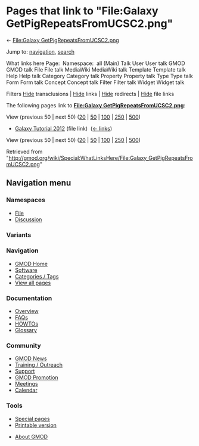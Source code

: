 <div id="mw-page-base" class="noprint">

</div>

<div id="mw-head-base" class="noprint">

</div>

<div id="content" class="mw-body" role="main">

<span id="top"></span>

<div id="mw-js-message" style="display:none;">

</div>



# <span dir="auto">Pages that link to "File:Galaxy GetPigRepeatsFromUCSC2.png"</span>

<div id="bodyContent">

<div id="contentSub">

← [File:Galaxy
GetPigRepeatsFromUCSC2.png](/wiki/File:Galaxy_GetPigRepeatsFromUCSC2.png "File:Galaxy GetPigRepeatsFromUCSC2.png")

</div>

<div id="jump-to-nav" class="mw-jump">

Jump to: [navigation](#mw-navigation), [search](#p-search)

</div>

<div id="mw-content-text">

What links here Page:  Namespace:  all (Main) Talk User User talk GMOD
GMOD talk File File talk MediaWiki MediaWiki talk Template Template talk
Help Help talk Category Category talk Property Property talk Type Type
talk Form Form talk Concept Concept talk Filter Filter talk Widget
Widget talk

Filters
[Hide](/mediawiki/index.php?title=Special:WhatLinksHere/File:Galaxy_GetPigRepeatsFromUCSC2.png&hidetrans=1 "Special:WhatLinksHere/File:Galaxy GetPigRepeatsFromUCSC2.png")
transclusions \|
[Hide](/mediawiki/index.php?title=Special:WhatLinksHere/File:Galaxy_GetPigRepeatsFromUCSC2.png&hidelinks=1 "Special:WhatLinksHere/File:Galaxy GetPigRepeatsFromUCSC2.png")
links \|
[Hide](/mediawiki/index.php?title=Special:WhatLinksHere/File:Galaxy_GetPigRepeatsFromUCSC2.png&hideredirs=1 "Special:WhatLinksHere/File:Galaxy GetPigRepeatsFromUCSC2.png")
redirects \|
[Hide](/mediawiki/index.php?title=Special:WhatLinksHere/File:Galaxy_GetPigRepeatsFromUCSC2.png&hideimages=1 "Special:WhatLinksHere/File:Galaxy GetPigRepeatsFromUCSC2.png")
file links

The following pages link to **[File:Galaxy
GetPigRepeatsFromUCSC2.png](/wiki/File:Galaxy_GetPigRepeatsFromUCSC2.png "File:Galaxy GetPigRepeatsFromUCSC2.png")**:

View (previous 50 \| next 50)
([20](/mediawiki/index.php?title=Special:WhatLinksHere/File:Galaxy_GetPigRepeatsFromUCSC2.png&limit=20 "Special:WhatLinksHere/File:Galaxy GetPigRepeatsFromUCSC2.png")
\|
[50](/mediawiki/index.php?title=Special:WhatLinksHere/File:Galaxy_GetPigRepeatsFromUCSC2.png&limit=50 "Special:WhatLinksHere/File:Galaxy GetPigRepeatsFromUCSC2.png")
\|
[100](/mediawiki/index.php?title=Special:WhatLinksHere/File:Galaxy_GetPigRepeatsFromUCSC2.png&limit=100 "Special:WhatLinksHere/File:Galaxy GetPigRepeatsFromUCSC2.png")
\|
[250](/mediawiki/index.php?title=Special:WhatLinksHere/File:Galaxy_GetPigRepeatsFromUCSC2.png&limit=250 "Special:WhatLinksHere/File:Galaxy GetPigRepeatsFromUCSC2.png")
\|
[500](/mediawiki/index.php?title=Special:WhatLinksHere/File:Galaxy_GetPigRepeatsFromUCSC2.png&limit=500 "Special:WhatLinksHere/File:Galaxy GetPigRepeatsFromUCSC2.png"))

- [Galaxy Tutorial
  2012](/wiki/Galaxy_Tutorial_2012 "Galaxy Tutorial 2012") (file link) ‎
  <span class="mw-whatlinkshere-tools">([←
  links](/mediawiki/index.php?title=Special:WhatLinksHere&target=Galaxy+Tutorial+2012 "Special:WhatLinksHere"))</span>

View (previous 50 \| next 50)
([20](/mediawiki/index.php?title=Special:WhatLinksHere/File:Galaxy_GetPigRepeatsFromUCSC2.png&limit=20 "Special:WhatLinksHere/File:Galaxy GetPigRepeatsFromUCSC2.png")
\|
[50](/mediawiki/index.php?title=Special:WhatLinksHere/File:Galaxy_GetPigRepeatsFromUCSC2.png&limit=50 "Special:WhatLinksHere/File:Galaxy GetPigRepeatsFromUCSC2.png")
\|
[100](/mediawiki/index.php?title=Special:WhatLinksHere/File:Galaxy_GetPigRepeatsFromUCSC2.png&limit=100 "Special:WhatLinksHere/File:Galaxy GetPigRepeatsFromUCSC2.png")
\|
[250](/mediawiki/index.php?title=Special:WhatLinksHere/File:Galaxy_GetPigRepeatsFromUCSC2.png&limit=250 "Special:WhatLinksHere/File:Galaxy GetPigRepeatsFromUCSC2.png")
\|
[500](/mediawiki/index.php?title=Special:WhatLinksHere/File:Galaxy_GetPigRepeatsFromUCSC2.png&limit=500 "Special:WhatLinksHere/File:Galaxy GetPigRepeatsFromUCSC2.png"))

</div>

<div class="printfooter">

Retrieved from
"<http://gmod.org/wiki/Special:WhatLinksHere/File:Galaxy_GetPigRepeatsFromUCSC2.png>"

</div>

<div id="catlinks" class="catlinks catlinks-allhidden">

</div>

<div class="visualClear">

</div>

</div>

</div>

<div id="mw-navigation">

## Navigation menu

<div id="mw-head">



<div id="left-navigation">

<div id="p-namespaces" class="vectorTabs" role="navigation"
aria-labelledby="p-namespaces-label">

### Namespaces

- <span id="ca-nstab-image"><a href="/wiki/File:Galaxy_GetPigRepeatsFromUCSC2.png" accesskey="c"
  title="View the file page [c]">File</a></span>
- <span id="ca-talk"><a
  href="/mediawiki/index.php?title=File_talk:Galaxy_GetPigRepeatsFromUCSC2.png&amp;action=edit&amp;redlink=1"
  accesskey="t"
  title="Discussion about the content page [t]">Discussion</a></span>

</div>

<div id="p-variants" class="vectorMenu emptyPortlet" role="navigation"
aria-labelledby="p-variants-label">

### 

### Variants[](#)

<div class="menu">

</div>

</div>

</div>

<div id="right-navigation">





</div>



</div>

</div>

</div>

<div id="mw-panel">

<div id="p-logo" role="banner">

<a href="/wiki/Main_Page"
style="background-image: url(http://gmod.org/images/GMOD-cogs.png);"
title="Visit the main page"></a>

</div>

<div id="p-Navigation" class="portal" role="navigation"
aria-labelledby="p-Navigation-label">

### Navigation

<div class="body">

- <span id="n-GMOD-Home">[GMOD Home](/wiki/Main_Page)</span>
- <span id="n-Software">[Software](/wiki/GMOD_Components)</span>
- <span id="n-Categories-.2F-Tags">[Categories /
  Tags](/wiki/Categories)</span>
- <span id="n-View-all-pages">[View all
  pages](/wiki/Special:AllPages)</span>

</div>

</div>

<div id="p-Documentation" class="portal" role="navigation"
aria-labelledby="p-Documentation-label">

### Documentation

<div class="body">

- <span id="n-Overview">[Overview](/wiki/Overview)</span>
- <span id="n-FAQs">[FAQs](/wiki/Category:FAQ)</span>
- <span id="n-HOWTOs">[HOWTOs](/wiki/Category:HOWTO)</span>
- <span id="n-Glossary">[Glossary](/wiki/Glossary)</span>

</div>

</div>

<div id="p-Community" class="portal" role="navigation"
aria-labelledby="p-Community-label">

### Community

<div class="body">

- <span id="n-GMOD-News">[GMOD News](/wiki/GMOD_News)</span>
- <span id="n-Training-.2F-Outreach">[Training /
  Outreach](/wiki/Training_and_Outreach)</span>
- <span id="n-Support">[Support](/wiki/Support)</span>
- <span id="n-GMOD-Promotion">[GMOD
  Promotion](/wiki/GMOD_Promotion)</span>
- <span id="n-Meetings">[Meetings](/wiki/Meetings)</span>
- <span id="n-Calendar">[Calendar](/wiki/Calendar)</span>

</div>

</div>

<div id="p-tb" class="portal" role="navigation"
aria-labelledby="p-tb-label">

### Tools

<div class="body">

- <span id="t-specialpages"><a href="/wiki/Special:SpecialPages" accesskey="q"
  title="A list of all special pages [q]">Special pages</a></span>
- <span id="t-print"><a
  href="/mediawiki/index.php?title=Special:WhatLinksHere/File:Galaxy_GetPigRepeatsFromUCSC2.png&amp;printable=yes"
  rel="alternate" accesskey="p"
  title="Printable version of this page [p]">Printable version</a></span>

</div>

</div>

</div>

</div>

<div id="footer" role="contentinfo">

- <span id="footer-places-about">[About
  GMOD](/wiki/GMOD:About "GMOD:About")</span>

<!-- -->






</div>
